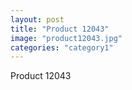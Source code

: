 ```yaml
---
layout: post
title: "Product 12043"
image: "product12043.jpg"
categories: "category1"
---
```

Product 12043
